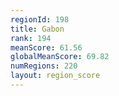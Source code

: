 ```yaml
---
regionId: 198
title: Gabon
rank: 194
meanScore: 61.56
globalMeanScore: 69.82
numRegions: 220
layout: region_score
---
```


